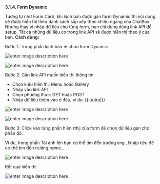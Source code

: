  **3.1.4. Form Dynamic**

Tương tự như Form Card, khi kịch bản được gán form Dynamic thì nội dung sẽ được hiển thị theo danh sách sắp xếp theo chiều ngang của ChatBox. Nhưng thay vì nhập dữ liệu cho từng form, bạn chỉ dùng dùng link API để setup. Tất cả những dữ liệu có trong link API sẽ được hiển thị theo ý của bạn.
**Cách dùng:**

Bước 1: Trong phần kịch bản => chọn form Dynamic

![enter image description here](https://static8.muarecdn.com/original/muare/images/2020/02/24/5474484_145.png)

![enter image description here](https://static8.muarecdn.com/original/muare/images/2020/02/24/5474488_146.png)

Bước 2: Gắn link API muốn hiển thị thông tin 

- Chọn kiểu hiển thị: Menu hoặc Gallery
- Nhập vào link API
- Chọn phương thức: GET hoặc POST
- Nhập dữ liệu thêm vào ở đâu, ví dụ: {{luutru|}}

![enter image description here](https://static8.muarecdn.com/original/muare/images/2020/02/24/5474534_147.png)

![enter image description here](https://static8.muarecdn.com/original/muare/images/2020/02/24/5474542_148.png)

Bước 3: Click vào từng phần hiên rthij của form để chọn dữ liệu gán cho phần đó.

Ví dụ, trong phần Tải ảnh lên bạn có thể tìm đến trường *img* , Nhập tiêu đề có thể tìm đến trường *name*...

![enter image description here](https://static8.muarecdn.com/original/muare/images/2020/02/24/5474543_149.png)

Kết quả hiển thị:

![enter image description here](https://static8.muarecdn.com/original/muare/images/2020/02/24/5474550_151.png)
